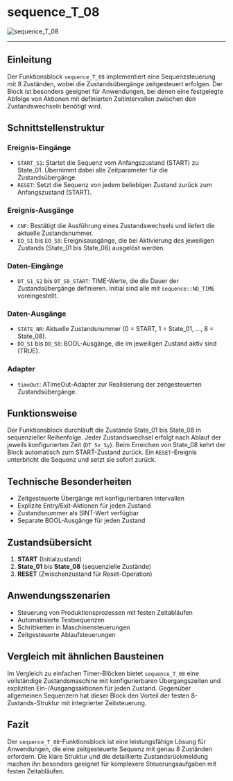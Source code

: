 # sequence_T_08

![sequence_T_08](https://github.com/user-attachments/assets/9ae95d84-3545-4ceb-bbc4-17797508dd6f)

* * * * * * * * * *
## Einleitung
Der Funktionsblock `sequence_T_08` implementiert eine Sequenzsteuerung mit 8 Zuständen, wobei die Zustandsübergänge zeitgesteuert erfolgen. Der Block ist besonders geeignet für Anwendungen, bei denen eine festgelegte Abfolge von Aktionen mit definierten Zeitintervallen zwischen den Zustandswechseln benötigt wird.

## Schnittstellenstruktur

### **Ereignis-Eingänge**
- `START_S1`: Startet die Sequenz vom Anfangszustand (START) zu State_01. Übernimmt dabei alle Zeitparameter für die Zustandsübergänge.
- `RESET`: Setzt die Sequenz von jedem beliebigen Zustand zurück zum Anfangszustand (START).

### **Ereignis-Ausgänge**
- `CNF`: Bestätigt die Ausführung eines Zustandswechsels und liefert die aktuelle Zustandsnummer.
- `EO_S1` bis `EO_S8`: Ereignisausgänge, die bei Aktivierung des jeweiligen Zustands (State_01 bis State_08) ausgelöst werden.

### **Daten-Eingänge**
- `DT_S1_S2` bis `DT_S8_START`: TIME-Werte, die die Dauer der Zustandsübergänge definieren. Initial sind alle mit `sequence::NO_TIME` voreingestellt.

### **Daten-Ausgänge**
- `STATE_NR`: Aktuelle Zustandsnummer (0 = START, 1 = State_01, ..., 8 = State_08).
- `DO_S1` bis `DO_S8`: BOOL-Ausgänge, die im jeweiligen Zustand aktiv sind (TRUE).

### **Adapter**
- `timeOut`: ATimeOut-Adapter zur Realisierung der zeitgesteuerten Zustandsübergänge.

## Funktionsweise
Der Funktionsblock durchläuft die Zustände State_01 bis State_08 in sequenzieller Reihenfolge. Jeder Zustandswechsel erfolgt nach Ablauf der jeweils konfigurierten Zeit (`DT_Sx_Sy`). Beim Erreichen von State_08 kehrt der Block automatisch zum START-Zustand zurück. Ein `RESET`-Ereignis unterbricht die Sequenz und setzt sie sofort zurück.

## Technische Besonderheiten
- Zeitgesteuerte Übergänge mit konfigurierbaren Intervallen
- Explizite Entry/Exit-Aktionen für jeden Zustand
- Zustandsnummer als SINT-Wert verfügbar
- Separate BOOL-Ausgänge für jeden Zustand

## Zustandsübersicht
1. **START** (Initialzustand)
2. **State_01** bis **State_08** (sequenzielle Zustände)
3. **RESET** (Zwischenzustand für Reset-Operation)

## Anwendungsszenarien
- Steuerung von Produktionsprozessen mit festen Zeitabläufen
- Automatisierte Testsequenzen
- Schrittketten in Maschinensteuerungen
- Zeitgesteuerte Ablaufsteuerungen

## Vergleich mit ähnlichen Bausteinen
Im Vergleich zu einfachen Timer-Blöcken bietet `sequence_T_08` eine vollständige Zustandsmaschine mit konfigurierbaren Übergangszeiten und expliziten Ein-/Ausgangsaktionen für jeden Zustand. Gegenüber allgemeinen Sequenzern hat dieser Block den Vorteil der festen 8-Zustands-Struktur mit integrierter Zeitsteuerung.

## Fazit
Der `sequence_T_08`-Funktionsblock ist eine leistungsfähige Lösung für Anwendungen, die eine zeitgesteuerte Sequenz mit genau 8 Zuständen erfordern. Die klare Struktur und die detaillierte Zustandsrückmeldung machen ihn besonders geeignet für komplexere Steuerungsaufgaben mit festen Zeitabläufen.
